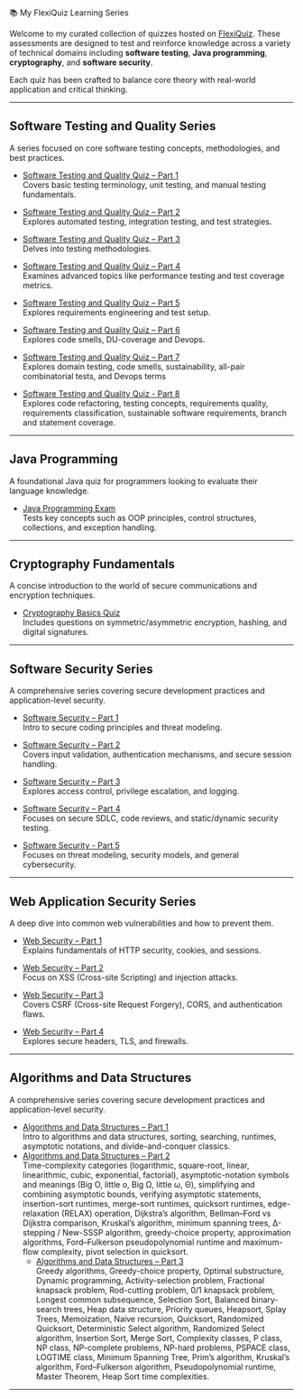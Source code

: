 📚 My FlexiQuiz Learning Series

Welcome to my curated collection of quizzes hosted on [FlexiQuiz](https://www.flexiquiz.com). These assessments are designed to test and reinforce knowledge across a variety of technical domains including **software testing**, **Java programming**, **cryptography**, and **software security**.

Each quiz has been crafted to balance core theory with real-world application and critical thinking.

---

## Software Testing and Quality Series

A series focused on core software testing concepts, methodologies, and best practices.

- [Software Testing and Quality Quiz – Part 1](https://www.flexiquiz.com/SC/N/SoftwareTesting1)  
  Covers basic testing terminology, unit testing, and manual testing fundamentals.

- [Software Testing and Quality Quiz – Part 2](https://www.flexiquiz.com/SC/N/SoftwareTesting2)  
  Explores automated testing, integration testing, and test strategies.

- [Software Testing and Quality Quiz – Part 3](https://www.flexiquiz.com/SC/N/SoftwareTesting3)  
  Delves into testing methodologies.

- [Software Testing and Quality Quiz – Part 4](https://www.flexiquiz.com/SC/N/SoftwareTesting4)  
  Examines advanced topics like performance testing and test coverage metrics.

- [Software Testing and Quality Quiz – Part 5](https://www.flexiquiz.com/SC/N/SoftwareTesting5) \
  Explores requirements engineering and test setup.

- [Software Testing and Quality Quiz – Part 6](https://www.flexiquiz.com/SC/N/SoftwareTesting6) \
  Explores code smells, DU-coverage and Devops.

- [Software Testing and Quality Quiz – Part 7](https://www.flexiquiz.com/SC/N/SoftwareTesting7) \
  Explores domain testing, code smells, sustainability, all-pair combinatorial tests, and Devops terms

- [Software Testing and Quality Quiz - Part 8](https://www.flexiquiz.com/SC/N/SoftwareTesting8) \
  Explores code refactoring, testing concepts, requirements quality, requirements classification, sustainable software requirements, branch and statement coverage.

---

## Java Programming

A foundational Java quiz for programmers looking to evaluate their language knowledge.

- [Java Programming Exam](https://www.flexiquiz.com/SC/N/JavaExam1)  
  Tests key concepts such as OOP principles, control structures, collections, and exception handling.

---

## Cryptography Fundamentals

A concise introduction to the world of secure communications and encryption techniques.

- [Cryptography Basics Quiz](https://www.flexiquiz.com/SC/N/Cryptography1)  
  Includes questions on symmetric/asymmetric encryption, hashing, and digital signatures.

---

## Software Security Series

A comprehensive series covering secure development practices and application-level security.

- [Software Security – Part 1](https://www.flexiquiz.com/SC/N/SoftwareSecurityPart1)  
  Intro to secure coding principles and threat modeling.

- [Software Security – Part 2](https://www.flexiquiz.com/SC/N/SoftwareSecurityPart2)  
  Covers input validation, authentication mechanisms, and secure session handling.

- [Software Security – Part 3](https://www.flexiquiz.com/SC/N/SoftwareSecurityPart3)  
  Explores access control, privilege escalation, and logging.

- [Software Security – Part 4](https://www.flexiquiz.com/SC/N/SoftwareSecurityPart4)  
  Focuses on secure SDLC, code reviews, and static/dynamic security testing.

- [Software Security - Part 5](https://www.flexiquiz.com/SC/N/SoftwareSecurityPart5) \
  Focuses on threat modeling, security models, and general cybersecurity.

---

## Web Application Security Series

A deep dive into common web vulnerabilities and how to prevent them.

- [Web Security – Part 1](https://www.flexiquiz.com/SC/N/WebSecPart1)  
  Explains fundamentals of HTTP security, cookies, and sessions.

- [Web Security – Part 2](https://www.flexiquiz.com/SC/N/WebSecPart2)  
  Focus on XSS (Cross-site Scripting) and injection attacks.

- [Web Security – Part 3](https://www.flexiquiz.com/SC/N/WebSecPart3)  
  Covers CSRF (Cross-site Request Forgery), CORS, and authentication flaws.

- [Web Security – Part 4](https://www.flexiquiz.com/SC/N/WebSecPart4)  
  Explores secure headers, TLS, and firewalls.

---

## Algorithms and Data Structures

A comprehensive series covering secure development practices and application-level security.

- [Algorithms and Data Structures – Part 1](https://www.flexiquiz.com/SC/N/Algdat1)  
  Intro to algorithms and data structures, sorting, searching, runtimes, asymptotic notations, and divide-and-conquer classics.
- [Algorithms and Data Structures – Part 2](https://www.flexiquiz.com/SC/N/Algdat2)  
  Time-complexity categories (logarithmic, square-root, linear, linearithmic, cubic, exponential, factorial), asymptotic-notation symbols and meanings (Big O, little o, Big Ω, little ω, Θ), simplifying and combining asymptotic bounds, verifying asymptotic statements, insertion-sort runtimes, merge-sort runtimes, quicksort runtimes, edge-relaxation (RELAX) operation, Dijkstra’s algorithm, Bellman–Ford vs Dijkstra comparison, Kruskal’s algorithm, minimum spanning trees, Δ-stepping / New-SSSP algorithm, greedy-choice property, approximation algorithms, Ford–Fulkerson pseudopolynomial runtime and maximum-flow complexity, pivot selection in quicksort.
  - [Algorithms and Data Structures – Part 3](https://www.flexiquiz.com/SC/N/Algdat3)  
  Greedy algorithms, Greedy-choice property, Optimal substructure, Dynamic programming, Activity-selection problem, Fractional knapsack problem, Rod-cutting problem, 0/1 knapsack problem, Longest common subsequence, Selection Sort, Balanced binary-search trees, Heap data structure, Priority queues, Heapsort, Splay Trees, Memoization, Naive recursion, Quicksort, Randomized Quicksort, Deterministic Select algorithm, Randomized Select algorithm, Insertion Sort, Merge Sort, Complexity classes, P class, NP class, NP-complete problems, NP-hard problems, PSPACE class, LOGTIME class, Minimum Spanning Tree, Prim’s algorithm, Kruskal’s algorithm, Ford–Fulkerson algorithm, Pseudopolynomial runtime, Master Theorem, Heap Sort time complexities.

---
